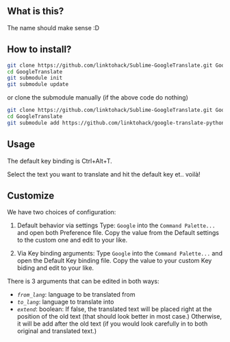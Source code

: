 ## What is this?
The name should make sense :D

## How to install?
```bash
git clone https://github.com/linktohack/Sublime-GoogleTranslate.git GoogleTranslate
cd GoogleTranslate
git submodule init
git submodule update
```

or clone the submodule manually (if the above code do nothing)

```bash
git clone https://github.com/linktohack/Sublime-GoogleTranslate.git GoogleTranslate
cd GoogleTranslate
git submodule add https://github.com/linktohack/google-translate-python.git google_translate_python
```

## Usage
The default key binding is Ctrl+Alt+T.

Select the text you want to translate and hit the default key et.. voilà!

## Customize
We have two choices of configuration:

1. Default behavior via settings
Type: `Google` into the `Command Palette...` and open both Preference file. Copy
the value from the Default settings to the custom one and edit to your like.

2. Via Key binding arguments:
Type `Google` into the `Command Palette...` and open the Default Key binding
file. Copy the value to your custom Key biding and edit to your like.

There is 3 arguments that can be edited in both ways:

* *`from_lang`*: language to be translated from
* *`to_lang`*: language to translate into
* *`extend`*: boolean: If false, the translated text will be placed right at the
position of the old text (that should look better in most case.) Otherwise, it
will be add after the old text (if you would look carefully in to both
original and translated text.)
